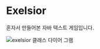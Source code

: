 # Exelsior
혼자서 만들어본 자바 텍스트 게임입니다. 

![exelsior 클래스 다이어 그램](https://user-images.githubusercontent.com/76934018/194711732-ed802bf2-f6d0-45ef-9131-ce78a2ea2923.png)
